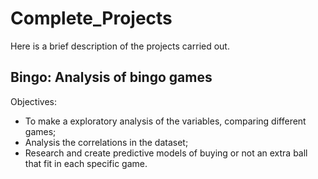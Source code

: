 # Complete_Projects
Here is a brief description of the projects carried out.

## Bingo: Analysis of bingo games
Objectives:
- To make a exploratory analysis of the variables, comparing different games;
- Analysis the correlations in the dataset;
- Research and create predictive models of buying or not an extra ball that fit in each specific game.

